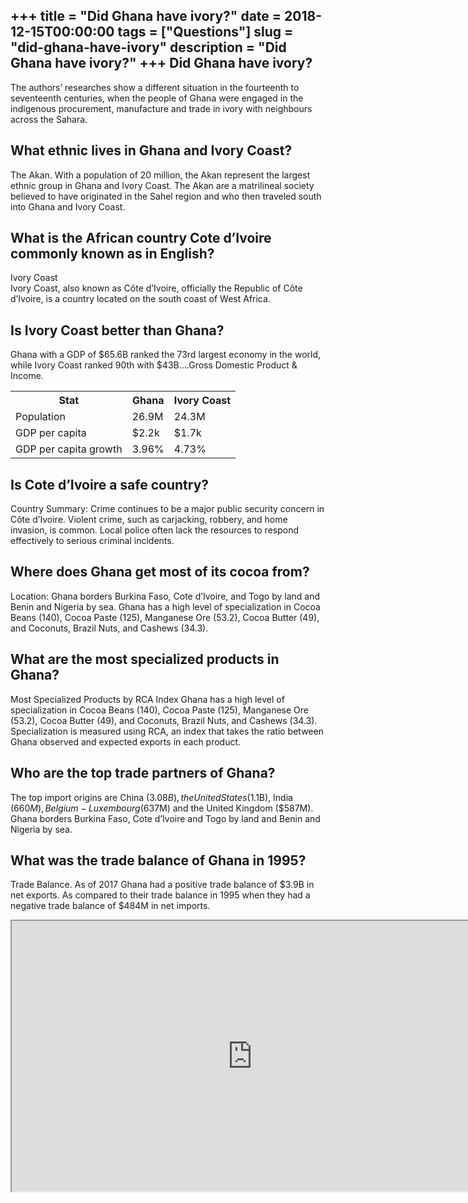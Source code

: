 +++
title = "Did Ghana have ivory?"
date = 2018-12-15T00:00:00
tags = ["Questions"]
slug = "did-ghana-have-ivory"
description = "Did Ghana have ivory?"
+++
Did Ghana have ivory?
---------------------

The authors’ researches show a different situation in the fourteenth to seventeenth centuries, when the people of Ghana were engaged in the indigenous procurement, manufacture and trade in ivory with neighbours across the Sahara.

What ethnic lives in Ghana and Ivory Coast?
-------------------------------------------

The Akan. With a population of 20 million, the Akan represent the largest ethnic group in Ghana and Ivory Coast. The Akan are a matrilineal society believed to have originated in the Sahel region and who then traveled south into Ghana and Ivory Coast.

What is the African country Cote d’Ivoire commonly known as in English?
-----------------------------------------------------------------------

Ivory Coast  
Ivory Coast, also known as Côte d’Ivoire, officially the Republic of Côte d’Ivoire, is a country located on the south coast of West Africa.

Is Ivory Coast better than Ghana?
---------------------------------

Ghana with a GDP of $65.6B ranked the 73rd largest economy in the world, while Ivory Coast ranked 90th with $43B….Gross Domestic Product &amp; Income.

<table><tr><th>Stat</th><th>Ghana</th><th>Ivory Coast</th></tr><tr><td>Population</td><td>26.9M</td><td>24.3M</td></tr><tr><td>GDP per capita</td><td>$2.2k</td><td>$1.7k</td></tr><tr><td>GDP per capita growth</td><td>3.96%</td><td>4.73%</td></tr></table>

Is Cote d’Ivoire a safe country?
--------------------------------

Country Summary: Crime continues to be a major public security concern in Côte d’Ivoire. Violent crime, such as carjacking, robbery, and home invasion, is common. Local police often lack the resources to respond effectively to serious criminal incidents.

Where does Ghana get most of its cocoa from?
--------------------------------------------

Location: Ghana borders Burkina Faso, Cote d’Ivoire, and Togo by land and Benin and Nigeria by sea. Ghana has a high level of specialization in Cocoa Beans (140), Cocoa Paste (125), Manganese Ore (53.2), Cocoa Butter (49), and Coconuts, Brazil Nuts, and Cashews (34.3).

What are the most specialized products in Ghana?
------------------------------------------------

Most Specialized Products by RCA Index Ghana has a high level of specialization in Cocoa Beans (140), Cocoa Paste (125), Manganese Ore (53.2), Cocoa Butter (49), and Coconuts, Brazil Nuts, and Cashews (34.3). Specialization is measured using RCA, an index that takes the ratio between Ghana observed and expected exports in each product.

Who are the top trade partners of Ghana?
----------------------------------------

The top import origins are China ($3.08B), the United States ($1.1B), India ($660M), Belgium-Luxembourg ($637M) and the United Kingdom ($587M). Ghana borders Burkina Faso, Cote d’Ivoire and Togo by land and Benin and Nigeria by sea.

What was the trade balance of Ghana in 1995?
--------------------------------------------

Trade Balance. As of 2017 Ghana had a positive trade balance of $3.9B in net exports. As compared to their trade balance in 1995 when they had a negative trade balance of $484M in net imports.

<iframe allow="accelerometer; autoplay; clipboard-write; encrypted-media; gyroscope; picture-in-picture" allowfullscreen="" class="__youtube_prefs__  epyt-is-override  no-lazyload" data-no-lazy="1" data-origheight="433" data-origwidth="770" data-skipgform_ajax_framebjll="" height="433" id="_ytid_52612" loading="lazy" src="https://www.youtube.com/embed/IUbpMwu7peQ?enablejsapi=1&autoplay=0&cc_load_policy=0&cc_lang_pref=&iv_load_policy=1&loop=0&modestbranding=0&rel=1&fs=1&playsinline=0&autohide=2&theme=dark&color=red&controls=1&" title="YouTube player" width="770"></iframe>